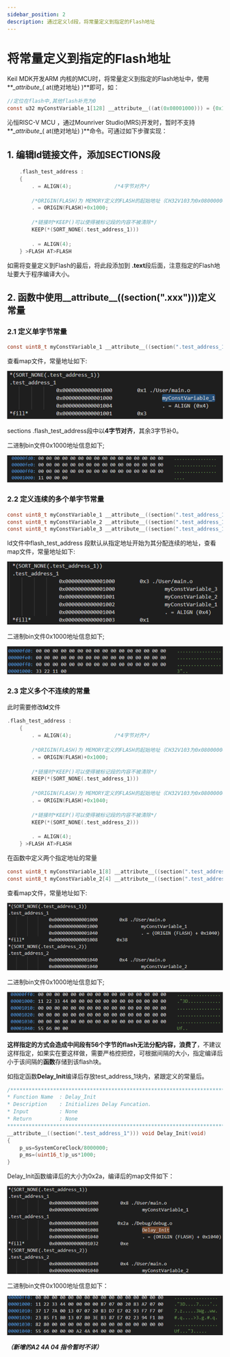 ```yaml
---
sidebar_position: 2 
description: 通过定义ld段，将常量定义到指定的Flash地址
---
```


# 将常量定义到指定的Flash地址

Keil MDK开发ARM 内核的MCU时，将常量定义到指定的Flash地址中，使用 **\__attribute__( at(绝对地址) )**即可，如：

```C
//定位在flash中,其他flash补充为0 
const u32 myConstVariable_1[128] __attribute__((at(0x08001000))) = {0x12345678,0x22221111};
```

沁恒RISC-V MCU ，通过Mounriver Studio(MRS)开发时，暂时不支持**\__attribute__( at(绝对地址) )**命令。可通过如下步骤实现：

## 1. 编辑ld链接文件，添加SECTIONS段

```c
	.flash_test_address :
	{
		. = ALIGN(4);              /*4字节对齐*/
        
        /*ORIGIN(FLASH)为 MEMORY定义的FLASH的起始地址（CH32V103为0x08000000），指定到从FLASH起始的0x1000长度的位置*/
		. = ORIGIN(FLASH)+0x1000;  
        
        /*链接时*KEEP()可以使得被标记段的内容不被清除*/
		KEEP(*(SORT_NONE(.test_address_1)))  
            
		. = ALIGN(4);
	} >FLASH AT>FLASH 
```

如需将变量定义到Flash的最后，将此段添加到 **.text**段后面，注意指定的Flash地址要大于程序编译大小。

## 2. 函数中使用__attribute__((section(".xxx")))定义常量

### 2.1 定义单字节常量

```C
const uint8_t myConstVariable_1 __attribute__((section(".test_address_1"))) = 0x11;/*地址为0x00001000*/
```

查看map文件，常量地址如下:

![](img\const_variable_flash_address.png)

sections .flash_test_address段中以**4字节对齐**，其余3字节补0。

二进制bin文件0x1000地址信息如下;

![](img\const_variable_flash_address_bin.png)

### 2.2 定义连续的多个单字节常量

```C
const uint8_t myConstVariable_1 __attribute__((section(".test_address_1"))) = 0x11; /*地址为0x00001002*/
const uint8_t myConstVariable_2 __attribute__((section(".test_address_1"))) = 0x22; /*地址为0x00001001*/
const uint8_t myConstVariable_3 __attribute__((section(".test_address_1"))) = 0x33; /*地址为0x00001000*/
```

ld文件中flash_test_address 段默认从指定地址开始为其分配连续的地址，查看map文件，常量地址如下:

![](img\const_variable_flash_address_multi.png)

二进制bin文件0x1000地址信息如下;

![](img\const_variable_flash_address_multi_bin.png)

### 2.3 定义多个不连续的常量

此时需要修改**ld**文件

```C
.flash_test_address :
	{
		. = ALIGN(4);              /*4字节对齐*/
        
        /*ORIGIN(FLASH)为 MEMORY定义的FLASH的起始地址（CH32V103为0x08000000），指定到从FLASH起始的0x1000长度的位置*/
		. = ORIGIN(FLASH)+0x1000;  
        
        /*链接时*KEEP()可以使得被标记段的内容不被清除*/
		KEEP(*(SORT_NONE(.test_address_1)))  
   
        /*ORIGIN(FLASH)为 MEMORY定义的FLASH的起始地址（CH32V103为0x08000000），指定到从FLASH起始的0x1040长度的位置*/
        . = ORIGIN(FLASH)+0x1040;  
        
        /*链接时*KEEP()可以使得被标记段的内容不被清除*/
		KEEP(*(SORT_NONE(.test_address_2)))  
            
		. = ALIGN(4);
	} >FLASH AT>FLASH 
```

在函数中定义两个指定地址的常量

```C
const uint8_t myConstVariable_1[8] __attribute__((section(".test_address_1"))) = {0x11,0x22,0x33,0x44}; /*首地址为0x00001000*/
const uint8_t myConstVariable_2[4] __attribute__((section(".test_address_2"))) = {0x55,0x66}; /*首地址为0x00001040*/
```

查看map文件，常量地址如下:

![](img\const_variable_flash_address_no.png)

二进制bin文件0x1000地址信息如下;

![](img\const_variable_flash_address_no_bin.png)

**这样指定的方式会造成中间段有56个字节的flash无法分配内容，浪费了**，不建议这样指定，如果实在要这样做，需要严格控把控，可根据间隔的大小，指定编译后小于该间隔的**函数**存储到该flash块。

如指定函数**Delay_Init**编译后存放test_address_1块内，紧跟定义的常量后。

```C
/*******************************************************************************
* Function Name  : Delay_Init
* Description    : Initializes Delay Funcation.
* Input          : None
* Return         : None
*******************************************************************************/
__attribute__((section(".test_address_1"))) void Delay_Init(void)
{
	p_us=SystemCoreClock/8000000;
	p_ms=(uint16_t)p_us*1000;
}
```

Delay_Init函数编译后的大小为0x2a，编译后的map文件如下：

![](img\const_variable_flash_address_no_add.png)

二进制bin文件0x1000地址信息如下：

![](img\const_variable_flash_address_no_add_bin.png)

***（新增的A2 4A 04 指令暂时不详）***

